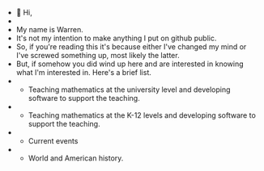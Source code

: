 - 👋 Hi, 
- 
- My name is Warren. 
- It's not my intention to make anything I put on github public. 
- So, if you're reading this it's because either I've changed my mind or I've screwed something up, most likely the latter.
- But, if somehow you did wind up here and are interested in knowing what I'm interested in. Here's a brief list.
-   - Teaching mathematics at the university level and developing software to support the teaching.
-   - Teaching mathematics at the K-12 levels and developing software to support the teaching.
-   - Current events
-   - World and American history.

<!---
greiffw/greiffw is a ✨ special ✨ repository because its `README.md` (this file) appears on your GitHub profile.
You can click the Preview link to take a look at your changes.
--->
